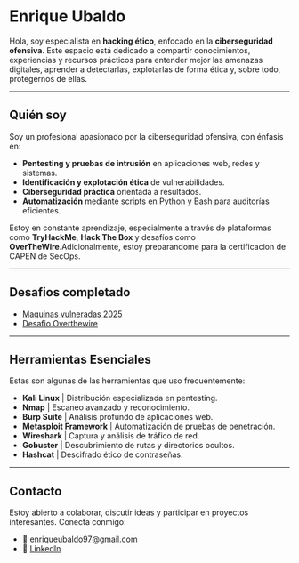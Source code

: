 # Enrique Ubaldo

Hola, soy especialista en **hacking ético**, enfocado en la **ciberseguridad ofensiva**. Este espacio está dedicado a compartir conocimientos, experiencias y recursos prácticos para entender mejor las amenazas digitales, aprender a detectarlas, explotarlas de forma ética y, sobre todo, protegernos de ellas.

---

## Quién soy

Soy un profesional apasionado por la ciberseguridad ofensiva, con énfasis en:

- **Pentesting y pruebas de intrusión** en aplicaciones web, redes y sistemas.
- **Identificación y explotación ética** de vulnerabilidades.
- **Ciberseguridad práctica** orientada a resultados.
- **Automatización** mediante scripts en Python y Bash para auditorías eficientes.

Estoy en constante aprendizaje, especialmente a través de plataformas como **TryHackMe**, **Hack The Box** y desafíos como **OverTheWire**.Adicionalmente, estoy preparandome para la certificacion de CAPEN de SecOps.

---

## Desafios completado
- [Maquinas vulneradas 2025](https://herrius.gitbook.io/herrius/2025-maquina-vulneradas)
- [Desafio Overthewire](https://herrius.gitbook.io/herrius/desafio-overthewire)

---

## Herramientas Esenciales

Estas son algunas de las herramientas que uso frecuentemente:

- **Kali Linux** | Distribución especializada en pentesting.
- **Nmap** | Escaneo avanzado y reconocimiento.
- **Burp Suite** | Análisis profundo de aplicaciones web.
- **Metasploit Framework** | Automatización de pruebas de penetración.
- **Wireshark** | Captura y análisis de tráfico de red.
- **Gobuster** | Descubrimiento de rutas y directorios ocultos.
- **Hashcat** | Descifrado ético de contraseñas.

---

## Contacto

Estoy abierto a colaborar, discutir ideas y participar en proyectos interesantes. Conecta conmigo:

- 📧 [enriqueubaldo97@gmail.com](mailto:enriqueubaldo97@gmail.com)
- 💼 [LinkedIn](https://www.linkedin.com/in/herrius/)


